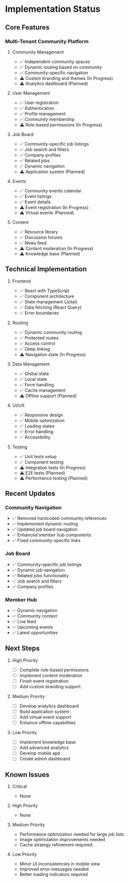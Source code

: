# Implementation Status

## Core Features

### Multi-Tenant Community Platform

1. Community Management

   - ✅ Independent community spaces
   - ✅ Dynamic routing based on community
   - ✅ Community-specific navigation
   - ⚠️ Custom branding and themes (In Progress)
   - ⚠️ Analytics dashboard (Planned)

2. User Management

   - ✅ User registration
   - ✅ Authentication
   - ✅ Profile management
   - ✅ Community membership
   - ⚠️ Role-based permissions (In Progress)

3. Job Board

   - ✅ Community-specific job listings
   - ✅ Job search and filters
   - ✅ Company profiles
   - ✅ Related jobs
   - ✅ Dynamic navigation
   - ⚠️ Application system (Planned)

4. Events

   - ✅ Community events calendar
   - ✅ Event listings
   - ✅ Event details
   - ⚠️ Event registration (In Progress)
   - ⚠️ Virtual events (Planned)

5. Content
   - ✅ Resource library
   - ✅ Discussion forums
   - ✅ News feed
   - ⚠️ Content moderation (In Progress)
   - ⚠️ Knowledge base (Planned)

## Technical Implementation

1. Frontend

   - ✅ React with TypeScript
   - ✅ Component architecture
   - ✅ State management (Jotai)
   - ✅ Data fetching (React Query)
   - ✅ Error boundaries

2. Routing

   - ✅ Dynamic community routing
   - ✅ Protected routes
   - ✅ Access control
   - ✅ Deep linking
   - ⚠️ Navigation state (In Progress)

3. Data Management

   - ✅ Global state
   - ✅ Local state
   - ✅ Form handling
   - ✅ Cache management
   - ⚠️ Offline support (Planned)

4. UI/UX

   - ✅ Responsive design
   - ✅ Mobile optimization
   - ✅ Loading states
   - ✅ Error handling
   - ✅ Accessibility

5. Testing
   - ✅ Unit tests setup
   - ✅ Component testing
   - ⚠️ Integration tests (In Progress)
   - ⚠️ E2E tests (Planned)
   - ⚠️ Performance testing (Planned)

## Recent Updates

### Community Navigation

- ✅ Removed hardcoded community references
- ✅ Implemented dynamic routing
- ✅ Updated job board navigation
- ✅ Enhanced member hub components
- ✅ Fixed community-specific links

### Job Board

- ✅ Community-specific job listings
- ✅ Dynamic job navigation
- ✅ Related jobs functionality
- ✅ Job search and filters
- ✅ Company profiles

### Member Hub

- ✅ Dynamic navigation
- ✅ Community context
- ✅ Live feed
- ✅ Upcoming events
- ✅ Latest opportunities

## Next Steps

1. High Priority

   - [ ] Complete role-based permissions
   - [ ] Implement content moderation
   - [ ] Finish event registration
   - [ ] Add custom branding support

2. Medium Priority

   - [ ] Develop analytics dashboard
   - [ ] Build application system
   - [ ] Add virtual event support
   - [ ] Enhance offline capabilities

3. Low Priority
   - [ ] Implement knowledge base
   - [ ] Add advanced analytics
   - [ ] Develop mobile app
   - [ ] Create admin dashboard

## Known Issues

1. Critical

   - None

2. High Priority

   - None

3. Medium Priority

   - Performance optimization needed for large job lists
   - Image optimization improvements needed
   - Cache strategy refinement required

4. Low Priority
   - Minor UI inconsistencies in mobile view
   - Improved error messages needed
   - Better loading indicators required

